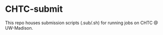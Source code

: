 # CHTC-submit

This repo houses submission scripts (.sub/.sh) for running jobs on CHTC @ UW-Madison.
